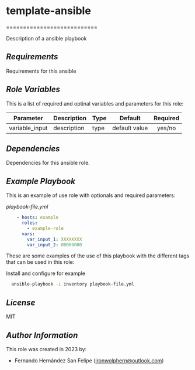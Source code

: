 # **template-ansible**
===========================

Description of a ansible playbook

*Requirements*
--------------

Requirements for this ansible

*Role Variables*
----------------

This is a list of required and optinal variables and parameters for this role:

| **Parameter**                  | **Description**            | **Type** |     **Default**     |**Required**|
|--------------------------------|----------------------------|----------|:-------------------:|:----------:|
| variable_input        | description             |  type  | default value          |     yes/no     |

*Dependencies*
--------------

Dependencies for this ansible role.

*Example Playbook*
------------------

This is an example of use role with optionals and required parameters:

*playbook-file.yml*
```yaml
    - hosts: example
      roles:
        - example-role
      vars:
        var_input_1: XXXXXXXX
        var_input_2: 00000000
```

These are some examples of the use of this playbook with the different tags that can be used in this role:

Install and configure for example
```bash
  ansible-playbook -i inventory playbook-file.yml
```
*License*
---------

MIT

*Author Information*
--------------------

This role was created in 2023 by:

- Fernando Hernández San Felipe (ironwolphern@outlook.com)
